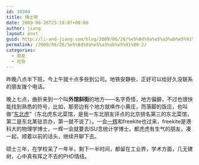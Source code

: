 ```yaml
---
id: 10304
title: 博士呀
date: 2009-06-26T23:18:07+00:00
author: jiang
layout: post
guid: http://li-and-jiang.com/blog/2009/06/26/%e5%8d%9a%e5%a3%ab%e5%91%80-2/
permalink: /2009/06/26/%e5%8d%9a%e5%a3%ab%e5%91%80-2/
categories:
  - 朋友
  - 社会
---
```

昨晚八点半下班，今上午就十点多些到公司。地铁安静些，正好可以给好久没联系的朋友拨个电话。

晚上七点，曲折来到一个叫**外馆斜街**的地方——名字奇怪，地方偏僻，不过也很快能找到熟悉的符号，比如，那旁边有个地方就唤作小黄庄，而落脚的饭庄，也叫做“<a href="http://li-and-jiang.com/blog/2009/06/16/dinner-party/" target="_blank">东北虎</a>”（东北虎东北菜馆，是我一东北朋友评点的北京排名第三的东北菜馆，第二是东北某驻京办，第一就不说了）。一会<a href="http://yihui.name/cn/" target="_blank">一辉</a>和freekite也过来，freekite是港科大的物理学博士，一辉一会就要去ISU念统计学博士。都虎虎有生气的朋友，凑一起，顺着以前的话头，继续开聊下去。

硕士三年，在学校呆了一年半，剩下一半时间，都留在工业界，学术方面，几无建树，心中真有挥之不去的PHD情结。